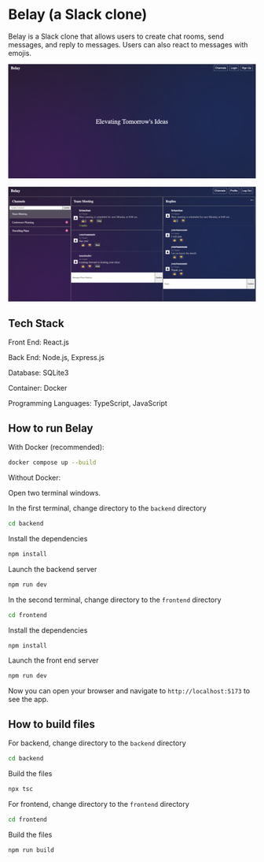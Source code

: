 # Belay (a Slack clone)

Belay is a Slack clone that allows users to create chat rooms, send messages, and reply to messages. Users can also react to messages with emojis.

![Landing Page](./Landing.png)

![Channel Page](./Channel.png)

## Tech Stack

Front End: React.js

Back End: Node.js, Express.js

Database: SQLite3

Container: Docker

Programming Languages: TypeScript, JavaScript

## How to run Belay

With Docker (recommended):

```bash
docker compose up --build
```

Without Docker:

Open two terminal windows. 

In the first terminal, change directory to the `backend` directory
```bash
cd backend
```

Install the dependencies
```bash
npm install
```

Launch the backend server
```bash
npm run dev
```

In the second terminal, change directory to the `frontend` directory
```bash
cd frontend
```

Install the dependencies
```bash
npm install
```

Launch the front end server
```bash
npm run dev
```

Now you can open your browser and navigate to `http://localhost:5173` to see the app.

## How to build files

For backend, change directory to the `backend` directory
```bash
cd backend
```

Build the files
```bash
npx tsc
```

For frontend, change directory to the `frontend` directory
```bash
cd frontend
```

Build the files
```bash
npm run build
```

